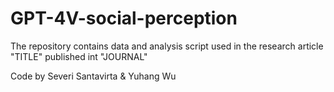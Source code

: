 # GPT-4V-social-perception
The repository contains data and analysis script used in the research article "TITLE" published int "JOURNAL"

Code by Severi Santavirta & Yuhang Wu
